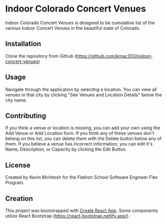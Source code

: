# Indoor Colorado Concert Venues

Indoor Colorado Concert Venues is designed to be cumulative list of the various Indoor Concert Venues in the beautiful state of Colorado.

## Installation

Clone the repository from Github (https://github.com/kmac303/indoor-concert-venues)

## Usage

Navigate through the application by selecitng a location. You can view all venues in that city by clicking "See Venues and Location Details" below the city name.

## Contributing

If you think a venue or location is missing, you can add your own using the Add Venue or Add Location form. If you think any of these venues don't belong on this list, you can delete them with the Delete button below any of them. If you believe a venue has incorrect information, you can edit it's Name, Description, or Capacity by clicking the Edit Button.

## License

Created by Kevin McIntosh for the Flatiron School Software Engineer Flex Program.

## Creation

This project was bootstrapped with [Create React App](https://github.com/facebook/create-react-app).
Some components utilize React Bootstrap (https://react-bootstrap.netlify.app/).

